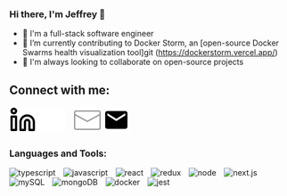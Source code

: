 ### Hi there, I'm Jeffrey 👋

- 👀 I'm a full-stack software engineer
- 🌱 I’m currently contributing to Docker Storm, an [open-source Docker Swarms health visualization tool]git (https://dockerstorm.vercel.app/)
- 🤝 I'm always looking to collaborate on open-source projects


## Connect with me:
[![linkedin](./img/linkedin-light.svg)](https://www.linkedin.com/in/jeffreycplee/#gh-light-mode-only)
[![linkedin](./img/linkedin-dark.svg)](https://www.linkedin.com/in/jeffreycplee/#gh-dark-mode-only)
&nbsp;&nbsp;
[![email](./img/email-dark.svg)](mailto:jeffreyclee@gmail.com#gh-dark-mode-only)
[![email](./img/email-light.svg)](mailto:jeffreyclee@gmail.com#gh-light-mode-only)

### Languages and Tools:
<img alt="typescript" width="26px" style="padding-right:10px" src="https://cdn.jsdelivr.net/gh/devicons/devicon/icons/typescript/typescript-original.svg" /> 
<img alt="javascript" width="26px" style="padding-right:10px" src="https://cdn.jsdelivr.net/gh/devicons/devicon/icons/javascript/javascript-original.svg" /> 
<img alt="react" width="26px" style="padding-right:10px" src="https://cdn.jsdelivr.net/gh/devicons/devicon/icons/react/react-original-wordmark.svg" />
<img alt="redux" width="26px" style="padding-right:10px" src="https://cdn.jsdelivr.net/gh/devicons/devicon/icons/redux/redux-original.svg" />
<img alt="node" width="26px" style="padding-right:10px" src="https://cdn.jsdelivr.net/gh/devicons/devicon/icons/nodejs/nodejs-original-wordmark.svg" />
<img alt="next.js" width="26px" style="padding-right:10px" src="https://cdn.jsdelivr.net/gh/devicons/devicon/icons/nextjs/nextjs-line.svg" />
<img alt="mySQL" width="26px" style="padding-right:10px" src="https://cdn.jsdelivr.net/gh/devicons/devicon/icons/mysql/mysql-original-wordmark.svg" />
<img alt="mongoDB" width="26px" style="padding-right:10px" src="https://cdn.jsdelivr.net/gh/devicons/devicon/icons/mongodb/mongodb-original-wordmark.svg" />
<img alt="docker" width="26px" style="padding-right:10px" src="https://cdn.jsdelivr.net/gh/devicons/devicon/icons/docker/docker-plain-wordmark.svg" />
<img alt="jest" width="26px" style="padding-right:10px" src="https://cdn.jsdelivr.net/gh/devicons/devicon/icons/jest/jest-plain.svg" />

